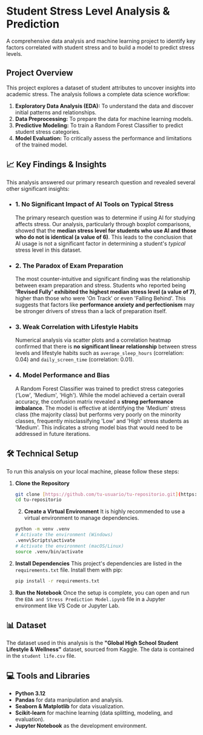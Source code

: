 # Student Stress Level Analysis & Prediction

A comprehensive data analysis and machine learning project to identify key factors correlated with student stress and to build a model to predict stress levels.

## Project Overview

This project explores a dataset of student attributes to uncover insights into academic stress. The analysis follows a complete data science workflow:

1.  **Exploratory Data Analysis (EDA):** To understand the data and discover initial patterns and relationships.
2.  **Data Preprocessing:** To prepare the data for machine learning models.
3.  **Predictive Modeling:** To train a Random Forest Classifier to predict student stress categories.
4.  **Model Evaluation:** To critically assess the performance and limitations of the trained model.

## 📈 Key Findings & Insights

This analysis answered our primary research question and revealed several other significant insights:

* ### 1. No Significant Impact of AI Tools on Typical Stress
    The primary research question was to determine if using AI for studying affects stress. Our analysis, particularly through boxplot comparisons, showed that the **median stress level for students who use AI and those who do not is identical (a value of 6)**. This leads to the conclusion that AI usage is not a significant factor in determining a student's *typical* stress level in this dataset.

* ### 2. The Paradox of Exam Preparation
    The most counter-intuitive and significant finding was the relationship between exam preparation and stress. Students who reported being **'Revised Fully' exhibited the highest median stress level (a value of 7)**, higher than those who were 'On Track' or even 'Falling Behind'. This suggests that factors like **performance anxiety and perfectionism** may be stronger drivers of stress than a lack of preparation itself.

* ### 3. Weak Correlation with Lifestyle Habits
    Numerical analysis via scatter plots and a correlation heatmap confirmed that there is **no significant linear relationship** between stress levels and lifestyle habits such as `average_sleep_hours` (correlation: 0.04) and `daily_screen_time` (correlation: 0.01).

* ### 4. Model Performance and Bias
    A Random Forest Classifier was trained to predict stress categories ('Low', 'Medium', 'High'). While the model achieved a certain overall accuracy, the confusion matrix revealed a **strong performance imbalance**. The model is effective at identifying the 'Medium' stress class (the majority class) but performs very poorly on the minority classes, frequently misclassifying 'Low' and 'High' stress students as 'Medium'. This indicates a strong model bias that would need to be addressed in future iterations.

## 🛠️ Technical Setup

To run this analysis on your local machine, please follow these steps:

1.  **Clone the Repository**
    ```bash
    git clone [https://github.com/tu-usuario/tu-repositorio.git](https://github.com/tu-usuario/tu-repositorio.git)
    cd tu-repositorio
    ```
    2.  **Create a Virtual Environment**
    It is highly recommended to use a virtual environment to manage dependencies.
    ```bash
    python -m venv .venv
    # Activate the environment (Windows)
    .venv\Scripts\activate
    # Activate the environment (macOS/Linux)
    source .venv/bin/activate
    ```

3.  **Install Dependencies**
    This project's dependencies are listed in the `requirements.txt` file. Install them with pip:
    ```bash
    pip install -r requirements.txt
    ```

4.  **Run the Notebook**
    Once the setup is complete, you can open and run the `EDA and Stress Prediction Model.ipynb` file in a Jupyter environment like VS Code or Jupyter Lab.

## 📊 Dataset

The dataset used in this analysis is the **"Global High School Student Lifestyle & Wellness"** dataset, sourced from Kaggle. The data is contained in the `student life.csv` file.

## 💻 Tools and Libraries

* **Python 3.12**
* **Pandas** for data manipulation and analysis.
* **Seaborn & Matplotlib** for data visualization.
* **Scikit-learn** for machine learning (data splitting, modeling, and evaluation).
* **Jupyter Notebook** as the development environment.
